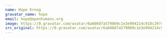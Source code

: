 ```yaml
---
name: Hope Kroog
gravatar_name: hope
email: hope@openhumans.org
image: https://0.gravatar.com/avatar/6a60687a579069c1e3e994214c918c29?s=144&amp;d=https%3A%2F%2F0.gravatar.com%2Favatar%2Fad516503a11cd5ca435acc9bb6523536%3Fs%3D48&amp;r=G"
src_original: https://0.gravatar.com/avatar/6a60687a579069c1e3e994214c918c29?s=48&amp;d=https%3A%2F%2F0.gravatar.com%2Favatar%2Fad516503a11cd5ca435acc9bb6523536%3Fs%3D48&amp;r=G"
---
```

